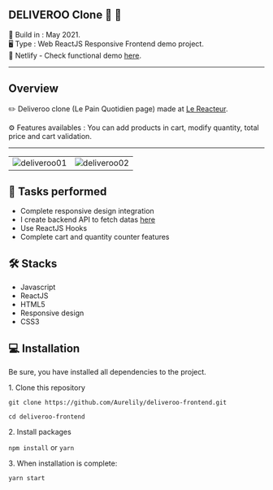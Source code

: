 DELIVEROO Clone 🥯 🍔
-----------------
 
📆 Build in : May 2021.   
🖥 Type : Web ReactJS Responsive Frontend demo project.   
🔗 Netlify - Check functional demo [here](https://lily-deliveroo.netlify.app/).   

-----------------

Overview
---
✏️ Deliveroo clone (Le Pain Quotidien page) made at [Le Reacteur](https://www.lereacteur.io/).   

⚙️ Features availables : You can add products in cart, modify quantity, total price and cart validation.  

---

<table>
  <tr>
    <td><img src="https://res.cloudinary.com/lilycloud/image/upload/v1625041614/Git%20ReadMe/Deliveroo/deliveroo01_fp3hvs.png"  alt="deliveroo01"></td>
    <td><img src="https://res.cloudinary.com/lilycloud/image/upload/v1625041614/Git%20ReadMe/Deliveroo/deliveroo02_gnv0bk.png"  alt="deliveroo02"></td>
  </tr>

  </table>
  


🚀 Tasks performed
---
* Complete responsive design integration
* I create backend API to fetch datas [here](https://github.com/Aurelily/deliveroo-backend)
* Use ReactJS Hooks
* Complete cart and quantity counter features

🛠 Stacks
---
* Javascript
* ReactJS
* HTML5
* Responsive design
* CSS3

💻 Installation
---

Be sure, you have installed all dependencies to the project.  

1️. Clone this repository

`git clone https://github.com/Aurelily/deliveroo-frontend.git`

`cd deliveroo-frontend`

2️. Install packages

`npm install`
or
`yarn`

3️. When installation is complete:

`yarn start`

